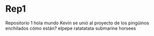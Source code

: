 # Rep1
Repositorio 1
hola mundo
Kevin se unió al proyecto de los pingüinos enchilados
cómo están?
elpepe
ratatatata
submarine horsees
